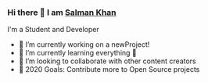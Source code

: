 ### Hi there 👋  I am <a href="https://salmankhan.tech">Salman Khan</a>
<p>I'm a Student and Developer<p> 
  <ul>
    <li>🔭 I’m currently working on a newProject!</li>
<li>🌱 I’m currently learning everything 🤣</li>
<li>👯 I’m looking to collaborate with other content creators</li>
<li>🥅 2020 Goals: Contribute more to Open Source projects</li>
   </ul>





